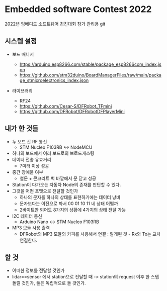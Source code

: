 # Embedded software Contest 2022

2022년 임베디드 소프트웨어 경진대회 참가 관리용 git

## 시스템 설정

* 보드 매니저
  * <https://arduino.esp8266.com/stable/package_esp8266com_index.json>  
  * <https://github.com/stm32duino/BoardManagerFiles/raw/main/package_stmicroelectronics_index.json>  

* 라이브러리
  * RF24  
  * <https://github.com/Cesar-S/DFRobot_TFmini>  
  * <https://github.com/DFRobot/DFRobotDFPlayerMini>

## 내가 한 것들

* 두 보드 간 RF 통신
  * STM Nucleo F103RB <-> NodeMCU
* 하나의 보드에서 여러 보드로의 브로드캐스팅
* 데이터 전송 유효거리
  * 7미터 이상 성공
* 중간 장애물 여부
  * 철문 + 콘크리트 벽 바깥에서 문 닫고 성공
* Station이 다가오는 자동차 Node의 존재를 판단할 수 있다.
* 그것을 어떤 포맷으로 전달할 것인가
  * 하나의 문자를 하나의 상태를 표현하기에는 데이터 낭비
  * 문자보다는 이진으로 봐서 00 01 10 11 네 상태 어떨까
  * 2바이트만 되어도 8가지의 상황에 4가지의 상태 전달 가능
* I2C 데이터 통신
  * Arduino Nano <-> STM Nucleo F103RB
* MP3 모듈 사용 출력
  * DFRobot의 MP3 모듈의 카피를 사용해서 연결 : 알게된 것 - Rx와 Tx는 교차 연결한다.  

## 할 것

* 어떠한 정보를 전달할 것인가
* lidar==sensor 에서 station으로 전달할 때 -> station의 request 이후 한 스텝 돌릴 것인가, 둘은 독립적으로 돌 것인가.  
